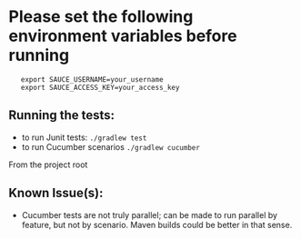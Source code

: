 # Please set the following environment variables before running
 ```
 	export SAUCE_USERNAME=your_username
 	export SAUCE_ACCESS_KEY=your_access_key
 ```
## Running the tests:

* to run Junit tests: ```./gradlew test```
* to run Cucumber scenarios ```./gradlew cucumber```

From the project root

## Known Issue(s):

* Cucumber tests are not truly parallel; can be made to run parallel by feature, but not by scenario. Maven builds could
be better in that sense.